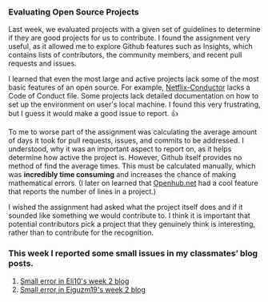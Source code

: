 ### Evaluating Open Source Projects
Last week, we evaluated projects with a given set of guidelines to determine if they are good projects for us to contribute. I found the assignment very useful, as it allowed me to explore Github features such as Insights, which contains lists of contributors, the community members, and recent pull requests and issues. 

I learned that even the most large and active projects lack some of the most basic features of an open source. For example, [Netflix-Conductor](https://github.com/Netflix/conductor)  lacks a Code of Conduct file. Some projects lack detailed documentation on how to set up the environment on user's local machine. I found this very frustrating, but I guess it would make a good issue to report. :+1:

To me to worse part of the assignment was calculating the average amount of days it took for pull requests, issues, and commits to be addressed. I understood, why it was an important aspect to report on, as it helps determine how active the project is. However, Github itself provides no method of find the average times. This must be calculated manually, which was **incredibly time consuming** and increases the chance of making mathematical errors. (I later on learned that [Openhub.net](Openhub.net) had a cool feature that reports the number of lines in a project.)

I wished the assignment had asked what the project itself does and if it sounded like something we would contribute to. I think it is important that potential contributors pick a project that they genuinely think is interesting, rather than to contribute for the recognition.

### This week I reported some small issues in my classmates’ blog posts.

1. [Small error in Eli10's week 2 blog](https://github.com/hunter-college-ossd-spr19/Eli10-weekly/issues/10)
2. [Small error in Ejguzm19's week 2 blog](https://github.com/hunter-college-ossd-spr19/ejguzm19-weekly/issues/1)

